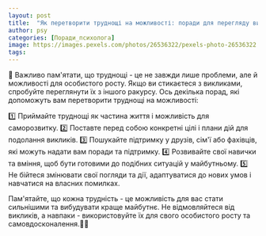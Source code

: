 ```yaml
---
layout: post
title:  "Як перетворити труднощі на можливості: поради для перегляду викликів як шансів для особистого росту."
author: psy
categories: [Поради_психолога]
image: https://images.pexels.com/photos/26536322/pexels-photo-26536322.jpeg?auto=compress&cs=tinysrgb&fit=crop&h=627&w=1200
tags: 
---
```


🌱 Важливо пам'ятати, що труднощі - це не завжди лише проблеми, але й можливості для особистого росту. Якщо ви стикаєтеся з викликами, спробуйте переглянути їх з іншого ракурсу. Ось декілька порад, які допоможуть вам перетворити труднощі на можливості:

1️⃣ Приймайте труднощі як частина життя і можливість для саморозвитку.
2️⃣ Поставте перед собою конкретні цілі і плани дій для подолання викликів.
3️⃣ Пошукайте підтримку у друзів, сім'ї або фахівців, які можуть надати вам поради та підтримку.
4️⃣ Розвивайте свої навички та вміння, щоб бути готовими до подібних ситуацій у майбутньому.
5️⃣ Не бійтеся змінювати свої погляди та дії, адаптуватися до нових умов і навчатися на власних помилках.

Пам'ятайте, що кожна трудність - це можливість для вас стати сильнішими та вибудувати краще майбутнє. Не відмовляйтеся від викликів, а навпаки - використовуйте їх для свого особистого росту та самовдосконалення.🌿🌟


